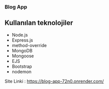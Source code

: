 ### Blog App
## Kullanılan teknolojiler
* Node.js
* Express.js
* method-override
* MongoDB
* Mongoose
* EJS
* Bootstrap
* nodemon

Site Linki : https://blog-app-72n0.onrender.com/